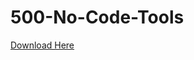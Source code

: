 # 500-No-Code-Tools

[Download Here](https://github.com/bilalnawaz072/Promptcraft-for-AI-Art-Images/files/10763588/500%2B.No.Code.Tools.pdf)
